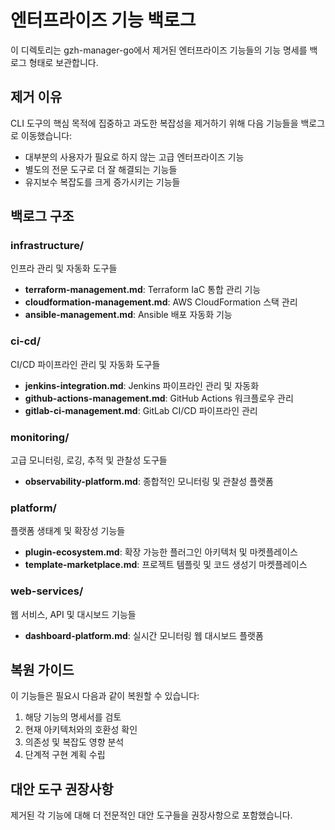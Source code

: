 # 엔터프라이즈 기능 백로그

이 디렉토리는 gzh-manager-go에서 제거된 엔터프라이즈 기능들의 기능 명세를 백로그 형태로 보관합니다.

## 제거 이유

CLI 도구의 핵심 목적에 집중하고 과도한 복잡성을 제거하기 위해 다음 기능들을 백로그로 이동했습니다:

- 대부분의 사용자가 필요로 하지 않는 고급 엔터프라이즈 기능
- 별도의 전문 도구로 더 잘 해결되는 기능들
- 유지보수 복잡도를 크게 증가시키는 기능들

## 백로그 구조

### infrastructure/
인프라 관리 및 자동화 도구들
- **terraform-management.md**: Terraform IaC 통합 관리 기능
- **cloudformation-management.md**: AWS CloudFormation 스택 관리
- **ansible-management.md**: Ansible 배포 자동화 기능

### ci-cd/
CI/CD 파이프라인 관리 및 자동화 도구들
- **jenkins-integration.md**: Jenkins 파이프라인 관리 및 자동화
- **github-actions-management.md**: GitHub Actions 워크플로우 관리
- **gitlab-ci-management.md**: GitLab CI/CD 파이프라인 관리

### monitoring/
고급 모니터링, 로깅, 추적 및 관찰성 도구들
- **observability-platform.md**: 종합적인 모니터링 및 관찰성 플랫폼

### platform/
플랫폼 생태계 및 확장성 기능들
- **plugin-ecosystem.md**: 확장 가능한 플러그인 아키텍처 및 마켓플레이스
- **template-marketplace.md**: 프로젝트 템플릿 및 코드 생성기 마켓플레이스

### web-services/
웹 서비스, API 및 대시보드 기능들
- **dashboard-platform.md**: 실시간 모니터링 웹 대시보드 플랫폼

## 복원 가이드

이 기능들은 필요시 다음과 같이 복원할 수 있습니다:

1. 해당 기능의 명세서를 검토
2. 현재 아키텍처와의 호환성 확인
3. 의존성 및 복잡도 영향 분석
4. 단계적 구현 계획 수립

## 대안 도구 권장사항

제거된 각 기능에 대해 더 전문적인 대안 도구들을 권장사항으로 포함했습니다.
